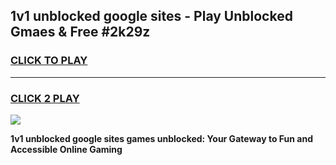 
## 1v1 unblocked google sites - Play Unblocked Gmaes & Free #2k29z
<h3>
<a href="https://news.freeplayer.one?title=1v1_unblocked_google_sites&ref=03M">CLICK TO PLAY</a></h3>
<hr>

<h3>
<a href="https://news.freeplayer.one?title=1v1_unblocked_google_sites&ref=03M">CLICK 2 PLAY</a>
  
</h3>

<a href="https://news.freeplayer.one?title=1v1_unblocked_google_sites&ref=03M"><img src="https://clearcache.store/games.png"></a>


**1v1 unblocked google sites games unblocked: Your Gateway to Fun and Accessible Online Gaming**
